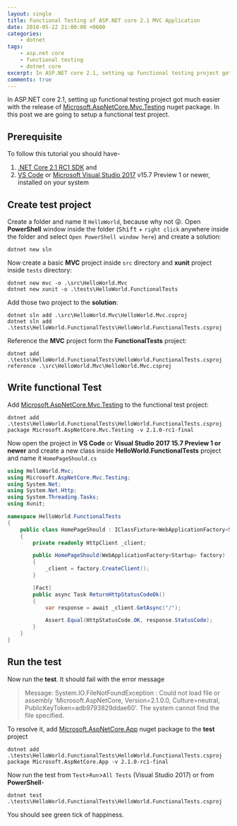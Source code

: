 ```yaml
---
layout: single
title: Functional Testing of ASP.NET core 2.1 MVC Application
date: 2018-05-22 21:00:00 +0600
categories:
    - dotnet
tags:
    - asp.net core
    - functional testing
    - dotnet core
excerpt: In ASP.NET core 2.1, setting up functional testing project got much easier with the release of [Microsoft.AspNetCore.Mvc.Testing](https://www.nuget.org/packages/Microsoft.AspNetCore.Mvc.Testing) nuget package. 
comments: true
---
```


In ASP.NET core 2.1, setting up functional testing project got much easier with the release of [Microsoft.AspNetCore.Mvc.Testing](https://www.nuget.org/packages/Microsoft.AspNetCore.Mvc.Testing) nuget package. In this post we are going to setup a functional test project.

## Prerequisite

To follow this tutorial you should have-

1. [.NET Core 2.1 RC1 SDK](https://www.microsoft.com/net/download/dotnet-core/sdk-2.1.300-rc1) and
2. [VS Code](https://code.visualstudio.com/) or [Microsoft Visual Studio 2017](https://www.visualstudio.com/downloads/) v15.7 Preview 1 or newer, installed on your system

## Create test project
Create a folder and name it `HelloWorld`, because why not :stuck_out_tongue_winking_eye:. Open **PowerShell** window inside the folder (<kbd>Shift</kbd> + `right click` anywhere inside the folder and select `Open PowerShell window here`) and create a solution:

```
dotnet new sln
```

Now create a basic **MVC** project inside `src` directory and **xunit** project inside `tests` directory:

```
dotnet new mvc -o .\src\HelloWorld.Mvc
dotnet new xunit -o .\tests\HelloWorld.FunctionalTests
```

Add those two project to the **solution**:

```
dotnet sln add .\src\HelloWorld.Mvc\HelloWorld.Mvc.csproj
dotnet sln add .\tests\HelloWorld.FunctionalTests\HelloWorld.FunctionalTests.csproj
```

Reference the **MVC** project form the **FunctionalTests** project:

```
dotnet add .\tests\HelloWorld.FunctionalTests\HelloWorld.FunctionalTests.csproj reference .\src\HelloWorld.Mvc\HelloWorld.Mvc.csproj
```

## Write functional Test

Add [Microsoft.AspNetCore.Mvc.Testing](https://www.nuget.org/packages/Microsoft.AspNetCore.Mvc.Testing) to the functional test project:

```
dotnet add .\tests\HelloWorld.FunctionalTests\HelloWorld.FunctionalTests.csproj package Microsoft.AspNetCore.Mvc.Testing -v 2.1.0-rc1-final
```

Now open the project in **VS Code** or **Visual Studio 2017 15.7 Preview 1 or newer** and create a new class inside **HelloWorld.FunctionalTests** project and name it `HomePageShould.cs`

```csharp
using HelloWorld.Mvc;
using Microsoft.AspNetCore.Mvc.Testing;
using System.Net;
using System.Net.Http;
using System.Threading.Tasks;
using Xunit;

namespace HelloWorld.FunctionalTests
{
    public class HomePageShould : IClassFixture<WebApplicationFactory<Startup>>
    {
        private readonly HttpClient _client;

        public HomePageShould(WebApplicationFactory<Startup> factory)
        {
            _client = factory.CreateClient();
        }

        [Fact]
        public async Task ReturnHttpStatusCodeOk()
        {
            var response = await _client.GetAsync("/");

            Assert.Equal(HttpStatusCode.OK, response.StatusCode);
        }
    }
}
```

## Run the test

Now run the **test**. It should fail with the error message

> Message: System.IO.FileNotFoundException : Could not load file or assembly 'Microsoft.AspNetCore, Version=2.1.0.0, Culture=neutral, PublicKeyToken=adb9793829ddae60'. The system cannot find the file specified.

To resolve it, add [Microsoft.AspNetCore.App](https://www.nuget.org/packages/Microsoft.AspNetCore.App/) nuget package to the **test** project

```
dotnet add .\tests\HelloWorld.FunctionalTests\HelloWorld.FunctionalTests.csproj package Microsoft.AspNetCore.App -v 2.1.0-rc1-final
```

Now run the test from `Test`>`Run`>`All Tests` (Visual Studio 2017) or from **PowerShell**-

```
dotnet test .\tests\HelloWorld.FunctionalTests\HelloWorld.FunctionalTests.csproj
```

You should see green tick of happiness.


